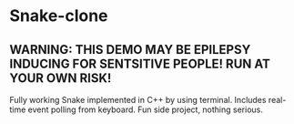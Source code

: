 # Snake-clone

## WARNING: THIS DEMO MAY BE EPILEPSY INDUCING FOR SENTSITIVE PEOPLE! RUN AT YOUR OWN RISK!

Fully working Snake implemented in C++ by using terminal. Includes real-time event polling from keyboard. Fun side project, nothing serious.
